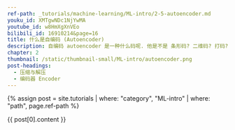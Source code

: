 ```yaml
---
ref-path: _tutorials/machine-learning/ML-intro/2-5-autoencoder.md
youku_id: XMTgwNDc1NjYwMA
youtube_id: w8HmXgXnVEo
bilibili_id: 16910214&page=16
title: 什么是自编码 (Autoencoder)
description: 自编码 autoencoder 是一种什么码呢. 他是不是 条形码? 二维码? 打码? 其中的一种呢? NONONONO. 和他们统统没有关系. 自编码是一种神经网络的形式.如果你一定要把他们扯上关系, 我想也只能这样解释啦.
chapter: 2
thumbnail: /static/thumbnail-small/ML-intro/autoencoder.png
post-headings:
  - 压缩与解压
  - 编码器 Encoder
---
```


{% assign post = site.tutorials | where: "category", "ML-intro" | where: "path", page.ref-path %}

{{ post[0].content }}
